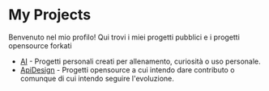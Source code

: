 # My Projects

Benvenuto nel mio profilo! Qui trovi i miei progetti pubblici e i progetti opensource forkati

- [AI](https://github.com/projects) - Progetti personali creati per allenamento, curiosità o uso personale.
- [ApiDesign](https://github.com/Baddy2002/opensources) - Progetti opensource a cui intendo dare contributo o comunque di cui intendo seguire l'evoluzione.

